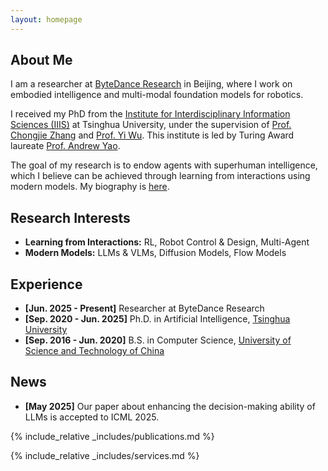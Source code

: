 ```yaml
---
layout: homepage
---
```


## About Me

I am a researcher at <a href="https://seed.bytedance.com/en/research">ByteDance Research</a> in Beijing, where I work on embodied intelligence and multi-modal foundation models for robotics.

I received my PhD from the [Institute for Interdisciplinary Information Sciences (IIIS)](https://iiis.tsinghua.edu.cn/) at Tsinghua University, under the supervision of [Prof. Chongjie Zhang](https://engineering.washu.edu/faculty/Chongjie-Zhang.html) and [Prof. Yi Wu](https://jxwuyi.weebly.com). This institute is led by Turing Award laureate [Prof. Andrew Yao](https://iiis.tsinghua.edu.cn/yao/).

The goal of my research is to endow agents with superhuman intelligence, which I believe can be achieved through learning from interactions using modern models. My biography is [here](assets/files/bio.txt).

<!-- I am a Ph.D. Student advised by [Prof. Chongjie Zhang](https://engineering.washu.edu/faculty/Chongjie-Zhang.html) and [Prof. Yi Wu](https://jxwuyi.weebly.com) at the [Institute for Interdisciplinary Information Sciences (IIIS)](https://iiis.tsinghua.edu.cn/), Tsinghua University, led by [Prof. Andrew Yao](https://iiis.tsinghua.edu.cn/yao/). -->

<!-- [<a href="assets/files/bio.txt">Biography</a>][<a href="data/self/resume.pdf">Résumé</a>] -->

<!-- I'm a research scientist at <a href="https://deepmind.google/">Google DeepMind</a> in San Francisco, where I lead a small team that mostly works on <a href="https://www.matthewtancik.com/nerf">NeRF</a>.
At Google I've worked on <a href="https://www.google.com/glass/start/">Glass</a>,  <a href="https://ai.googleblog.com/2014/04/lens-blur-in-new-google-camera-app.html">Lens Blur</a>, <a href="https://ai.googleblog.com/2014/10/hdr-low-light-and-high-dynamic-range.html">HDR+</a>, <a href="https://blog.google/products/google-ar-vr/introducing-next-generation-jump/">VR</a>, <a href="https://ai.googleblog.com/2017/10/portrait-mode-on-pixel-2-and-pixel-2-xl.html">Portrait Mode</a>, <a href="https://ai.googleblog.com/2020/12/portrait-light-enhancing-portrait.html">Portrait Light</a>, <a href="https://blog.google/products/maps/three-maps-updates-io-2022/">Maps</a>, and <a href="https://research.google/blog/bringing-3d-shoppable-products-online-with-generative-ai/">Shopping</a>.
I did my PhD at <a href="http://www.eecs.berkeley.edu/">UC Berkeley</a>, where I was advised by <a href="http://www.cs.berkeley.edu/~malik/">Jitendra Malik</a>.
I've received the <a href="https://www.thecvf.com/?page_id=413#YRA">PAMI Young Researcher Award</a>. -->

## Research Interests

- **Learning from Interactions:** RL, Robot Control & Design, Multi-Agent
- **Modern Models:** LLMs & VLMs, Diffusion Models, Flow Models

## Experience
- **[Jun. 2025 - Present]** Researcher at ByteDance Research
- **[Sep. 2020 - Jun. 2025]** Ph.D. in Artificial Intelligence, [Tsinghua University](https://www.tsinghua.edu.cn/en/)
- **[Sep. 2016 - Jun. 2020]** B.S. in Computer Science, [University of Science and Technology of China](https://en.ustc.edu.cn/)

## News

- **[May 2025]** Our paper about enhancing the decision-making ability of LLMs is accepted to ICML 2025.


{% include_relative _includes/publications.md %}

{% include_relative _includes/services.md %}
